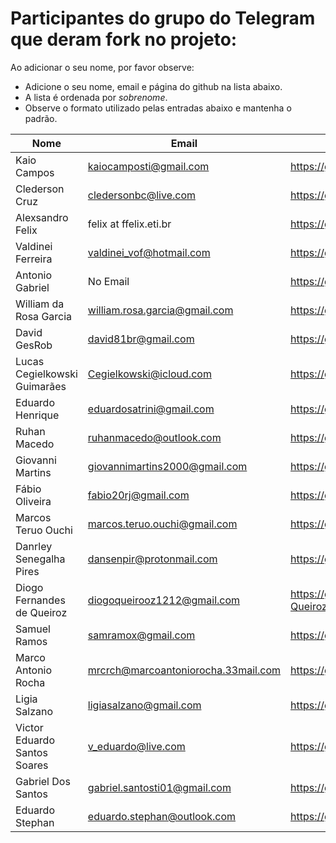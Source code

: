 ﻿# Participantes do grupo do Telegram que deram fork no projeto:

Ao adicionar o seu nome, por favor observe:

* Adicione o seu nome, email e página do github na lista abaixo.
* A lista é ordenada por *sobrenome*.
* Observe o formato utilizado pelas entradas abaixo e mantenha o padrão.

| Nome                         | Email                               | Github Page                       |
| ---------------------------- | ----------------------------------- | --------------------------------- |
| Kaio Campos                  | kaiocamposti@gmail.com              | https://github.com/kaiocampos     |
| Clederson Cruz               | cledersonbc@live.com                | https://github.com/Cledersonbc    |
| Alexsandro Felix             | felix at ffelix.eti.br              | https://github.com/asfelix        |
| Valdinei Ferreira            | valdinei_vof@hotmail.com            | https://github.com/valdinei11     |
| Antonio Gabriel              | No Email                            | https://github.com/presstart      |
| William da Rosa Garcia       | william.rosa.garcia@gmail.com       | https://github.com/phewill        |
| David GesRob                 | david81br@gmail.com                 | https://github.com/david81brs     |
| Lucas Cegielkowski Guimarães | Cegielkowski@icloud.com             | https://github.com/Cegielkowski   |
| Eduardo Henrique             | eduardosatrini@gmail.com            | https://github.com/satrini        |
| Ruhan Macedo                 | ruhanmacedo@outlook.com             | https://github.com/ruhanmacedo    |
| Giovanni Martins             | giovannimartins2000@gmail.com       | https://github.com/GiovanniSM20   |
| Fábio Oliveira               | fabio20rj@gmail.com                 | https://github.com/ffabiorj       |
| Marcos Teruo Ouchi           | marcos.teruo.ouchi@gmail.com        | https://github.com/nixware        |
| Danrley Senegalha Pires      | dansenpir@protonmail.com            | https://github.com/dansenpir      |
| Diogo Fernandes de Queiroz   | diogoqueirooz1212@gmail.com         | https://github.com/Diogo-Queiroz  |
| Samuel Ramos                 | samramox@gmail.com                  | https://github.com/samuelramox    |
| Marco Antonio Rocha          | mrcrch@marcoantoniorocha.33mail.com | https://github.com/mrcrch         |
| Ligia Salzano                | ligiasalzano@gmail.com              | https://github.com/ligiasalzano   |
| Victor Eduardo Santos Soares | v_eduardo@live.com                  | https://github.com/veduardo93     |
| Gabriel Dos Santos           | gabriel.santosti01@gmail.com        | https://github.com/GabrielDS      |
| Eduardo Stephan              | eduardo.stephan@outlook.com         | https://github.com/edustephan     |
